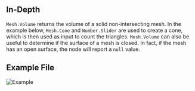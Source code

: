 ## In-Depth
`Mesh.Volume` returns the volume of a solid non-intersecting mesh. In the example below, `Mesh.Cone` and `Number.Slider` are used to create a cone, which is then used as input to count the triangles. `Mesh.Volume` can also be useful to determine if the surface of a mesh is closed. In fact, if the mesh has an open surface, the node will report a `null` value.

## Example File

![Example](./Autodesk.DesignScript.Geometry.Mesh.Volume_img.jpg)

